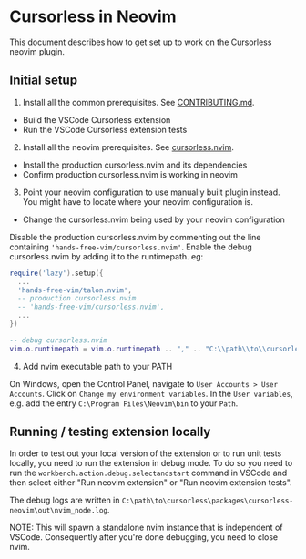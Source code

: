 # Cursorless in Neovim

This document describes how to get set up to work on the Cursorless neovim plugin.

## Initial setup

1. Install all the common prerequisites. See [CONTRIBUTING.md](./CONTRIBUTING.md).

- Build the VSCode Cursorless extension
- Run the VSCode Cursorless extension tests

2. Install all the neovim prerequisites. See [cursorless.nvim](https://github.com/hands-free-vim/cursorless.nvim/tree/main#prerequisites).

- Install the production cursorless.nvim and its dependencies
- Confirm production cursorless.nvim is working in neovim

3. Point your neovim configuration to use manually built plugin instead. You might have to locate where your neovim configuration is.

- Change the cursorless.nvim being used by your neovim configuration

Disable the production cursorless.nvim by commenting out the line containing `'hands-free-vim/cursorless.nvim'`. Enable the debug cursorless.nvim by adding it to the runtimepath. eg:

```lua
require('lazy').setup({
  ...
  'hands-free-vim/talon.nvim',
  -- production cursorless.nvim
  -- 'hands-free-vim/cursorless.nvim',
  ...
})

-- debug cursorless.nvim
vim.o.runtimepath = vim.o.runtimepath .. "," .. "C:\\path\\to\\cursorless\\dist\\cursorless.nvim"
```

4. Add nvim executable path to your PATH

On Windows, open the Control Panel, navigate to `User Accounts > User Accounts`. Click on `Change my environment variables`. In the `User variables`, e.g. add the entry `C:\Program Files\Neovim\bin` to your `Path`.

## Running / testing extension locally

In order to test out your local version of the extension or to run unit tests locally, you need to run the extension in debug mode. To do so you need to run the `workbench.action.debug.selectandstart` command in VSCode and then select either "Run neovim extension" or "Run neovim extension tests".

The debug logs are written in `C:\path\to\cursorless\packages\cursorless-neovim\out\nvim_node.log`.

NOTE: This will spawn a standalone nvim instance that is independent of VSCode. Consequently after you're done debugging, you need to close nvim.
